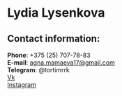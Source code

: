  # Lydia Lysenkova


 ## Contact information:  
**Phone**: +375 (25) 707-78-83  
**E-mail**: agna.mamaeva17@gmail.com  
 **Telegram**: @tortimrrk  
 [Vk](https://vk.com/ll_poteryashka_ll)  
 [Instagram](https://instagram.com/ll_poteryashka_ll?igshid=YmMyMTA2M2Y=)
